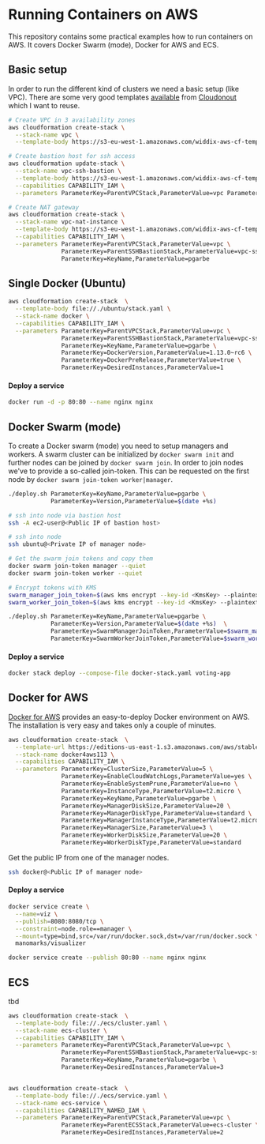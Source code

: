 Running Containers on AWS
=========================
This repository contains some practical examples how to run containers on AWS. It covers Docker Swarm (mode), Docker for AWS and ECS.

## Basic setup

In order to run the different kind of clusters we need a basic setup (like VPC). There are some very good templates [available](https://github.com/widdix/aws-cf-templates/tree/master/vpc) from [Cloudonout](https://cloudonout.io) which I want to reuse.


```bash
# Create VPC in 3 availability zones
aws cloudformation create-stack \
  --stack-name vpc \
  --template-body https://s3-eu-west-1.amazonaws.com/widdix-aws-cf-templates/vpc/vpc-3azs.yaml

# Create bastion host for ssh access
aws cloudformation update-stack \
  --stack-name vpc-ssh-bastion \
  --template-body https://s3-eu-west-1.amazonaws.com/widdix-aws-cf-templates/vpc/vpc-ssh-bastion.yaml \
  --capabilities CAPABILITY_IAM \
  --parameters ParameterKey=ParentVPCStack,ParameterValue=vpc ParameterKey=KeyName,ParameterValue=pgarbe

# Create NAT gateway
aws cloudformation create-stack \
  --stack-name vpc-nat-instance \
  --template-body https://s3-eu-west-1.amazonaws.com/widdix-aws-cf-templates/vpc/vpc-nat-instance.yaml \
  --capabilities CAPABILITY_IAM \
  --parameters ParameterKey=ParentVPCStack,ParameterValue=vpc \
               ParameterKey=ParentSSHBastionStack,ParameterValue=vpc-ssh-bastion \
               ParameterKey=KeyName,ParameterValue=pgarbe
```

## Single Docker (Ubuntu)

```bash
aws cloudformation create-stack  \
  --template-body file://./ubuntu/stack.yaml \
  --stack-name docker \
  --capabilities CAPABILITY_IAM \
  --parameters ParameterKey=ParentVPCStack,ParameterValue=vpc \
               ParameterKey=ParentSSHBastionStack,ParameterValue=vpc-ssh-bastion \
               ParameterKey=KeyName,ParameterValue=pgarbe \
               ParameterKey=DockerVersion,ParameterValue=1.13.0~rc6 \
               ParameterKey=DockerPreRelease,ParameterValue=true \
               ParameterKey=DesiredInstances,ParameterValue=1
```

#### Deploy a service
```bash
docker run -d -p 80:80 --name nginx nginx
```

## Docker Swarm (mode)
To create a Docker swarm (mode) you need to setup managers and workers. A swarm cluster can be initialized by `docker swarm init` and further nodes can be joined by `docker swarm join`. In order to join nodes we've to provide a so-called join-token. This can be requested on the first node by `docker swarm join-token worker|manager`. 


```bash
./deploy.sh ParameterKey=KeyName,ParameterValue=pgarbe \
            ParameterKey=Version,ParameterValue=$(date +%s) 

# ssh into node via bastion host
ssh -A ec2-user@<Public IP of bastion host>

# ssh into node 
ssh ubuntu@<Private IP of manager node>

# Get the swarm join tokens and copy them
docker swarm join-token manager --quiet
docker swarm join-token worker --quiet

# Encrypt tokens with KMS
swarm_manager_join_token=$(aws kms encrypt --key-id <KmsKey> --plaintext <SwarmManagerJoinToken> --output text --query CiphertextBlob)
swarm_worker_join_token=$(aws kms encrypt --key-id <KmsKey> --plaintext <SwarmWorkerJoinToken> --output text --query CiphertextBlob)

./deploy.sh ParameterKey=KeyName,ParameterValue=pgarbe \
            ParameterKey=Version,ParameterValue=$(date +%s)  \
            ParameterKey=SwarmManagerJoinToken,ParameterValue=$swarm_manager_join_token \
            ParameterKey=SwarmWorkerJoinToken,ParameterValue=$swarm_worker_join_token
```

#### Deploy a service
```bash
docker stack deploy --compose-file docker-stack.yaml voting-app
```


## Docker for AWS
[Docker for AWS](https://www.docker.com/products/docker#/AWS) provides an easy-to-deploy Docker environment on AWS. The installation is very easy and takes only a couple of minutes.

```bash
aws cloudformation create-stack  \
  --template-url https://editions-us-east-1.s3.amazonaws.com/aws/stable/Docker.tmpl \
  --stack-name docker4aws113 \
  --capabilities CAPABILITY_IAM \
  --parameters ParameterKey=ClusterSize,ParameterValue=5 \
               ParameterKey=EnableCloudWatchLogs,ParameterValue=yes \
               ParameterKey=EnableSystemPrune,ParameterValue=no \
               ParameterKey=InstanceType,ParameterValue=t2.micro \
               ParameterKey=KeyName,ParameterValue=pgarbe \
               ParameterKey=ManagerDiskSize,ParameterValue=20 \
               ParameterKey=ManagerDiskType,ParameterValue=standard \
               ParameterKey=ManagerInstanceType,ParameterValue=t2.micro \
               ParameterKey=ManagerSize,ParameterValue=3 \
               ParameterKey=WorkerDiskSize,ParameterValue=20 \
               ParameterKey=WorkerDiskType,ParameterValue=standard
```

Get the public IP from one of the manager nodes.

```bash
ssh docker@<Public IP of manager node>
```

#### Deploy a service

```bash
docker service create \
  --name=viz \
  --publish=8080:8080/tcp \
  --constraint=node.role==manager \
  --mount=type=bind,src=/var/run/docker.sock,dst=/var/run/docker.sock \
  manomarks/visualizer

docker service create --publish 80:80 --name nginx nginx


```

## ECS
tbd

```bash
aws cloudformation create-stack  \
  --template-body file://./ecs/cluster.yaml \
  --stack-name ecs-cluster \
  --capabilities CAPABILITY_IAM \
  --parameters ParameterKey=ParentVPCStack,ParameterValue=vpc \
               ParameterKey=ParentSSHBastionStack,ParameterValue=vpc-ssh-bastion \
               ParameterKey=KeyName,ParameterValue=pgarbe \
               ParameterKey=DesiredInstances,ParameterValue=3


aws cloudformation create-stack  \
  --template-body file://./ecs/service.yaml \
  --stack-name ecs-service \
  --capabilities CAPABILITY_NAMED_IAM \
  --parameters ParameterKey=ParentVPCStack,ParameterValue=vpc \
               ParameterKey=ParentECSStack,ParameterValue=ecs-cluster \
               ParameterKey=DesiredInstances,ParameterValue=2

```